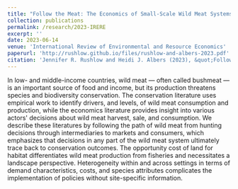 ```yaml
---
title: "Follow the Meat: The Economics of Small-Scale Wild Meat Systems in Low-and Middle-Income Countries"
collection: publications
permalink: /research/2023-IRERE
excerpt: ''
date: 2023-06-14
venue: 'International Review of Environmental and Resource Economics'
paperurl: 'http://rushlow.github.io/files/rushlow-and-albers-2023.pdf'
citation: 'Jennifer R. Rushlow and Heidi J. Albers (2023), &quot;Follow the Meat: The Economics of Small-Scale Wild Meat Systems in Low- and Middle-Income Countries&quot;, International Review of Environmental and Resource Economics:Vol. 17: No. 2-3, pp 363-410.'
---
```


In low- and middle-income countries, wild meat — often called bushmeat — is an important source of food and income, but its production threatens species and biodiversity conservation. The conservation literature uses empirical work to identify drivers, and levels, of wild meat consumption and production, while the economics literature provides insight into various actors' decisions about wild meat harvest, sale, and consumption. We describe these literatures by following the path of wild meat from hunting decisions through intermediaries to markets and consumers, which emphasizes that decisions in any part of the wild meat system ultimately trace back to conservation outcomes. The opportunity cost of land for habitat differentiates wild meat production from fisheries and necessitates a landscape perspective. Heterogeneity within and across settings in terms of demand characteristics, costs, and species attributes complicates the implementation of policies without site-specific information.
